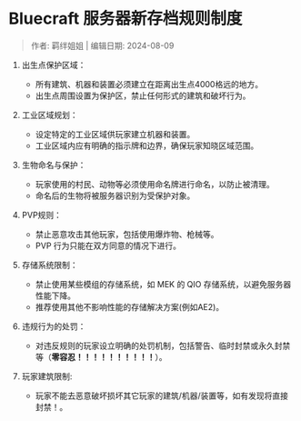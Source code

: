 # Bluecraft 服务器新存档规则制度

> 作者: 羁绊姐姐 | 编辑日期: 2024-08-09

1. 出生点保护区域：
     - 所有建筑、机器和装置必须建立在距离出生点4000格远的地方。
     - 出生点周围设置为保护区，禁止任何形式的建筑和破坏行为。

2. 工业区域规划：
     - 设定特定的工业区域供玩家建立机器和装置。
     - 工业区域内应有明确的指示牌和边界，确保玩家知晓区域范围。

3. 生物命名与保护：
     - 玩家使用的村民、动物等必须使用命名牌进行命名，以防止被清理。
     - 命名后的生物将被服务器识别为受保护对象。

4. PVP规则：
     - 禁止恶意攻击其他玩家，包括使用爆炸物、枪械等。
     - PVP 行为只能在双方同意的情况下进行。

5. 存储系统限制：
     - 禁止使用某些模组的存储系统，如 MEK 的 QIO 存储系统，以避免服务器性能下降。
     - 推荐使用其他不影响性能的存储解决方案(例如AE2)。

6. 违规行为的处罚：
     - 对违反规则的玩家设立明确的处罚机制，包括警告、临时封禁或永久封禁等（**零容忍！！！！！！！！！！**）。

7. 玩家建筑限制:
     - 玩家不能去恶意破坏损坏其它玩家的建筑/机器/装置等，如有发现将直接封禁！。